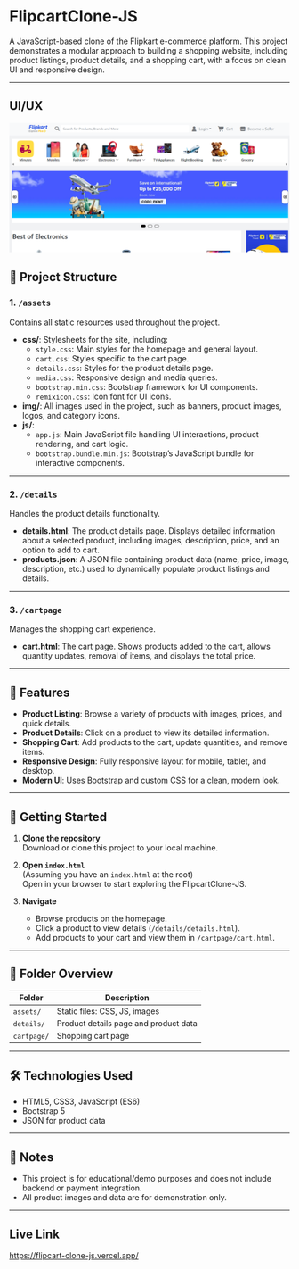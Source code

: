 # FlipcartClone-JS

A JavaScript-based clone of the Flipkart e-commerce platform. This project demonstrates a modular approach to building a shopping website, including product listings, product details, and a shopping cart, with a focus on clean UI and responsive design.

---

## UI/UX

<img src="./assets/img/image.png">

## 📁 Project Structure

### 1. `/assets`

Contains all static resources used throughout the project.

- **css/**: Stylesheets for the site, including:
  - `style.css`: Main styles for the homepage and general layout.
  - `cart.css`: Styles specific to the cart page.
  - `details.css`: Styles for the product details page.
  - `media.css`: Responsive design and media queries.
  - `bootstrap.min.css`: Bootstrap framework for UI components.
  - `remixicon.css`: Icon font for UI icons.
- **img/**: All images used in the project, such as banners, product images, logos, and category icons.
- **js/**:
  - `app.js`: Main JavaScript file handling UI interactions, product rendering, and cart logic.
  - `bootstrap.bundle.min.js`: Bootstrap’s JavaScript bundle for interactive components.

---

### 2. `/details`

Handles the product details functionality.

- **details.html**: The product details page. Displays detailed information about a selected product, including images, description, price, and an option to add to cart.
- **products.json**: A JSON file containing product data (name, price, image, description, etc.) used to dynamically populate product listings and details.

---

### 3. `/cartpage`

Manages the shopping cart experience.

- **cart.html**: The cart page. Shows products added to the cart, allows quantity updates, removal of items, and displays the total price.

---

## 📝 Features

- **Product Listing**: Browse a variety of products with images, prices, and quick details.
- **Product Details**: Click on a product to view its detailed information.
- **Shopping Cart**: Add products to the cart, update quantities, and remove items.
- **Responsive Design**: Fully responsive layout for mobile, tablet, and desktop.
- **Modern UI**: Uses Bootstrap and custom CSS for a clean, modern look.

---

## 🚀 Getting Started

1. **Clone the repository**  
   Download or clone this project to your local machine.

2. **Open `index.html`**  
   (Assuming you have an `index.html` at the root)  
   Open in your browser to start exploring the FlipcartClone-JS.

3. **Navigate**  
   - Browse products on the homepage.
   - Click a product to view details (`/details/details.html`).
   - Add products to your cart and view them in `/cartpage/cart.html`.

---

## 📂 Folder Overview

| Folder         | Description                                      |
|----------------|--------------------------------------------------|
| `assets/`      | Static files: CSS, JS, images                    |
| `details/`     | Product details page and product data            |
| `cartpage/`    | Shopping cart page                               |

---

## 🛠️ Technologies Used

- HTML5, CSS3, JavaScript (ES6)
- Bootstrap 5
- JSON for product data

---

## 📢 Notes

- This project is for educational/demo purposes and does not include backend or payment integration.
- All product images and data are for demonstration only.

---


## Live Link

https://flipcart-clone-js.vercel.app/